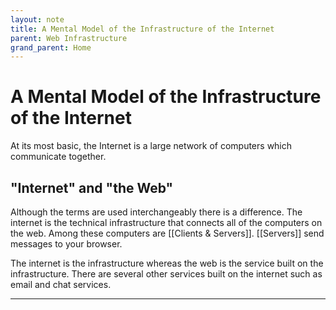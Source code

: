 ```yaml
---
layout: note
title: A Mental Model of the Infrastructure of the Internet
parent: Web Infrastructure
grand_parent: Home
---
```


# A Mental Model of the Infrastructure of the Internet

At its most basic, the Internet is a large network of computers which communicate together.

## "Internet" and "the Web"

Although the terms are used interchangeably there is a difference. The internet is the technical infrastructure that connects all of the computers on the web. Among these computers are [[Clients & Servers]]. [[Servers]] send messages to your browser.

The internet is the infrastructure whereas the web is the service built on the infrastructure. There are several other services built on the internet such as email and chat services.

---
